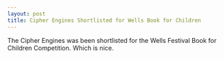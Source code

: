 ```yaml
---
layout: post
title: Cipher Engines Shortlisted for Wells Book for Children
---
```


The Cipher Engines was been shortlisted for the Wells Festival Book for Children Competition. Which is nice.